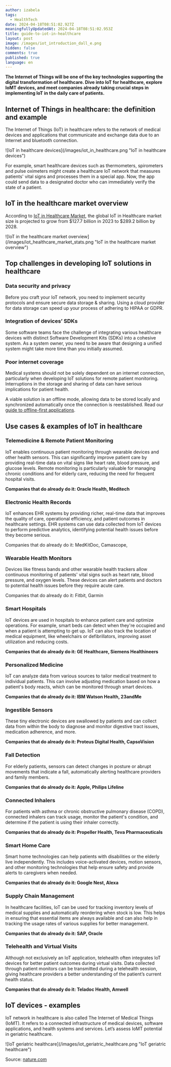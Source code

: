 ```yaml
---
author: izabela
tags:
  - HealthTech
date: 2024-04-18T08:51:02.927Z
meaningfullyUpdatedAt: 2024-04-18T08:51:02.953Z
title: guide-to-iot-in-healthcare
layout: post
image: /images/iot_introduction_dall_e.png
hidden: false
comments: true
published: true
language: en
---
```

**The Internet of Things will be one of the key technologies supporting the digital transformation of healthcare. Dive into IoT for healthcare, explore IoMT devices, and meet companies already taking crucial steps in implementing IoT in the daily care of patients.**

## Internet of Things in healthcare: the definition and example

The Internet of Things (IoT) in healthcare refers to the network of medical devices and applications that communicate and exchange data due to an Internet and bluetooth connection.

<div className="image">![IoT in healthcare devices](/images/iot_in_healthcare.png "IoT in healthcare devices")</div>

For example, smart healthcare devices such as thermometers, spirometers and pulse oximeters might create a healthcare IoT network that measures patients' vital signs and processes them in a special app. Now, the app could send data to a designated doctor who can immediately verify the state of a patient.

## IoT in the healthcare market overview

According to [IoT in Healthcare Market](https://www.marketsandmarkets.com/Market-Reports/iot-healthcare-market-160082804.html), the global IoT in Healthcare market size is projected to grow from $127.7 billion in 2023 to $289.2 billion by 2028.

<div className="image">![IoT in the healthcare market overview](/images/iot_healthcare_market_stats.png "IoT in the healthcare market overview")</div>

## Top challenges in developing IoT solutions in healthcare

### Data security and privacy

Before you craft your IoT network, you need to implement security protocols and ensure secure data storage & sharing. Using a cloud provider for data storage can speed up your process of adhering to HIPAA or GDPR.

### Integration of devices’ SDKs

Some software teams face the challenge of integrating various healthcare devices with distinct Software Development Kits (SDKs) into a cohesive system. As a system owner, you need to be aware that designing a unified system might take more time than you initially assumed.

### Poor internet coverage

Medical systems should not be solely dependent on an internet connection, particularly when developing IoT solutions for remote patient monitoring. Interruptions in the storage and sharing of data can have serious implications for patient health. 

A viable solution is an offline mode, allowing data to be stored locally and synchronized automatically once the connection is reestablished. Read our [guide to offline-first applications](/blog/offline-first-app-guide-for-startups-app-owners-case-studies/).

## Use cases & examples of IoT in healthcare

### Telemedicine & Remote Patient Monitoring

IoT enables continuous patient monitoring through wearable devices and other health sensors. This can significantly improve patient care by providing real-time data on vital signs like heart rate, blood pressure, and glucose levels. Remote monitoring is particularly valuable for managing chronic conditions and for elderly care, reducing the need for frequent hospital visits.

**Companies that do already do it: Oracle Health, Meditech**

### Electronic Health Records

IoT enhances EHR systems by providing richer, real-time data that improves the quality of care, operational efficiency, and patient outcomes in healthcare settings. EHR systems can use data collected from IoT devices to perform predictive analytics, identifying potential health issues before they become serious.

Companies that do already do it: MedKitDoc, Camascope, 

### Wearable Health Monitors

Devices like fitness bands and other wearable health trackers allow continuous monitoring of patients' vital signs such as heart rate, blood pressure, and oxygen levels. These devices can alert patients and doctors to potential health issues before they require acute care.

Companies that do already do it: Fitbit, Garmin

### Smart Hospitals

IoT devices are used in hospitals to enhance patient care and optimize operations. For example, smart beds can detect when they're occupied and when a patient is attempting to get up. IoT can also track the location of medical equipment, like wheelchairs or defibrillators, improving asset utilization and reducing costs.

**Companies that do already do it: GE Healthcare, Siemens Healthineers**

### Personalized Medicine

IoT can analyze data from various sources to tailor medical treatment to individual patients. This can involve adjusting medication based on how a patient's body reacts, which can be monitored through smart devices.

**Companies that do already do it: IBM Watson Health, 23andMe**

### Ingestible Sensors

These tiny electronic devices are swallowed by patients and can collect data from within the body to diagnose and monitor digestive tract issues, medication adherence, and more.

**Companies that do already do it: Proteus Digital Health, CapsoVision**

### Fall Detection

For elderly patients, sensors can detect changes in posture or abrupt movements that indicate a fall, automatically alerting healthcare providers and family members.

**Companies that do already do it: Apple, Philips Lifeline**

### Connected Inhalers

For patients with asthma or chronic obstructive pulmonary disease (COPD), connected inhalers can track usage, monitor the patient's condition, and determine if the patient is using their inhaler correctly.

**Companies that do already do it: Propeller Health, Teva Pharmaceuticals**

### Smart Home Care

Smart home technologies can help patients with disabilities or the elderly live independently. This includes voice-activated devices, motion sensors, and other monitoring technologies that help ensure safety and provide alerts to caregivers when needed.

**Companies that do already do it: Google Nest, Alexa**

### Supply Chain Management

In healthcare facilities, IoT can be used for tracking inventory levels of medical supplies and automatically reordering when stock is low. This helps in ensuring that essential items are always available and can also help in tracking the usage rates of various supplies for better management.

**Companies that do already do it: SAP, Oracle**

### Telehealth and Virtual Visits

Although not exclusively an IoT application, telehealth often integrates IoT devices for better patient outcomes during virtual visits. Data collected through patient monitors can be transmitted during a telehealth session, giving healthcare providers a better understanding of the patient’s current health status.

**Companies that do already do it: Teladoc Health, Amwell**

## IoT devices - examples

IoT network in healthcare is also called The Internet of Medical Things (IoMT). It refers to a connected infrastructure of medical devices, software applications, and health systems and services. Let’s assess IoMT potential in geriatric healthcare.

<div className="image">![IoT geriatric healthcare](/images/iot_geriatric_healthcare.png "IoT geriatric healthcare")</div>

Source: [nature.com](https://www.nature.com/articles/s41591-023-02391-8/figures/2)